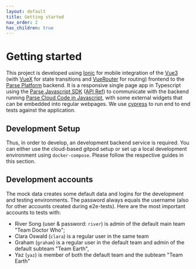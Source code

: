 ```yaml
---
layout: default
title: Getting started
nav_order: 2
has_children: true
---
```


# Getting started

This project is developed using [Ionic](https://ionicframework.com/) for mobile integration of the [Vue3](https://v3.vuejs.org/) (with [VueX](https://vuex.vuejs.org/) for state transitions and [VueRouter](https://router.vuejs.org/) for routing) frontend to the [Parse Platform](https://parseplatform.org/) backend. It is a responsive single page app in Typescript using the [Parse Javascript SDK](https://docs.parseplatform.org/js/guide/) ([API Ref](https://parseplatform.org/Parse-SDK-JS/api/master/)) to communicate with the backend running [Parse Cloud Code in Javascript](https://docs.parseplatform.org/cloudcode/guide/), with some external widgets that can be embedded into regular webpages. We use [cypress](https://www.cypress.io/) to run end to end tests against the application.

## Development Setup

Thus, in order to develop, an development backend service is required. You can either use the cloud-based gitpod setup or set up a local development environment using `docker-compose`. Please follow the respective guides in this section.

## Development accounts

The mock data creates some default data and logins for the development and testing environments. The password always equals the username (also for other accounts created during e2e-tests). Here are the most important accounts to tests with:

 - River Song (user & password: `river`) is admin of the default main team "Team Doctor Who";
 - Clara Oswald (`clara`) is a regular user in the same team
 - Graham (`graham`) is a regular user in the default team and admin of the default subteam "Team Earth",
 - Yaz (`yaz`) is member of both the default team and the subteam "Team Earth"